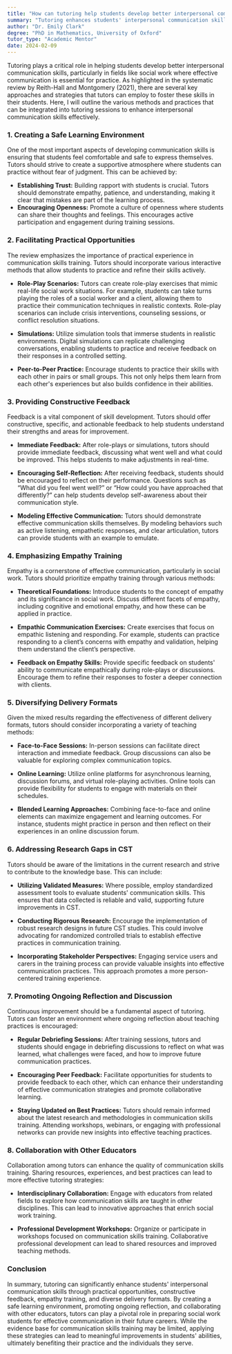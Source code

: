 ```yaml
---
title: "How can tutoring help students develop better interpersonal communication skills?"
summary: "Tutoring enhances students' interpersonal communication skills by creating a safe learning environment and employing effective teaching strategies."
author: "Dr. Emily Clark"
degree: "PhD in Mathematics, University of Oxford"
tutor_type: "Academic Mentor"
date: 2024-02-09
---
```


Tutoring plays a critical role in helping students develop better interpersonal communication skills, particularly in fields like social work where effective communication is essential for practice. As highlighted in the systematic review by Reith-Hall and Montgomery (2021), there are several key approaches and strategies that tutors can employ to foster these skills in their students. Here, I will outline the various methods and practices that can be integrated into tutoring sessions to enhance interpersonal communication skills effectively.

### 1. Creating a Safe Learning Environment

One of the most important aspects of developing communication skills is ensuring that students feel comfortable and safe to express themselves. Tutors should strive to create a supportive atmosphere where students can practice without fear of judgment. This can be achieved by:

- **Establishing Trust:** Building rapport with students is crucial. Tutors should demonstrate empathy, patience, and understanding, making it clear that mistakes are part of the learning process.
- **Encouraging Openness:** Promote a culture of openness where students can share their thoughts and feelings. This encourages active participation and engagement during training sessions.

### 2. Facilitating Practical Opportunities

The review emphasizes the importance of practical experience in communication skills training. Tutors should incorporate various interactive methods that allow students to practice and refine their skills actively.

- **Role-Play Scenarios:** Tutors can create role-play exercises that mimic real-life social work situations. For example, students can take turns playing the roles of a social worker and a client, allowing them to practice their communication techniques in realistic contexts. Role-play scenarios can include crisis interventions, counseling sessions, or conflict resolution situations.
  
- **Simulations:** Utilize simulation tools that immerse students in realistic environments. Digital simulations can replicate challenging conversations, enabling students to practice and receive feedback on their responses in a controlled setting.

- **Peer-to-Peer Practice:** Encourage students to practice their skills with each other in pairs or small groups. This not only helps them learn from each other's experiences but also builds confidence in their abilities.

### 3. Providing Constructive Feedback

Feedback is a vital component of skill development. Tutors should offer constructive, specific, and actionable feedback to help students understand their strengths and areas for improvement.

- **Immediate Feedback:** After role-plays or simulations, tutors should provide immediate feedback, discussing what went well and what could be improved. This helps students to make adjustments in real-time.

- **Encouraging Self-Reflection:** After receiving feedback, students should be encouraged to reflect on their performance. Questions such as “What did you feel went well?” or “How could you have approached that differently?” can help students develop self-awareness about their communication style.

- **Modeling Effective Communication:** Tutors should demonstrate effective communication skills themselves. By modeling behaviors such as active listening, empathetic responses, and clear articulation, tutors can provide students with an example to emulate.

### 4. Emphasizing Empathy Training

Empathy is a cornerstone of effective communication, particularly in social work. Tutors should prioritize empathy training through various methods:

- **Theoretical Foundations:** Introduce students to the concept of empathy and its significance in social work. Discuss different facets of empathy, including cognitive and emotional empathy, and how these can be applied in practice.

- **Empathic Communication Exercises:** Create exercises that focus on empathic listening and responding. For example, students can practice responding to a client’s concerns with empathy and validation, helping them understand the client’s perspective.

- **Feedback on Empathy Skills:** Provide specific feedback on students' ability to communicate empathically during role-plays or discussions. Encourage them to refine their responses to foster a deeper connection with clients.

### 5. Diversifying Delivery Formats

Given the mixed results regarding the effectiveness of different delivery formats, tutors should consider incorporating a variety of teaching methods:

- **Face-to-Face Sessions:** In-person sessions can facilitate direct interaction and immediate feedback. Group discussions can also be valuable for exploring complex communication topics.

- **Online Learning:** Utilize online platforms for asynchronous learning, discussion forums, and virtual role-playing activities. Online tools can provide flexibility for students to engage with materials on their schedules.

- **Blended Learning Approaches:** Combining face-to-face and online elements can maximize engagement and learning outcomes. For instance, students might practice in person and then reflect on their experiences in an online discussion forum.

### 6. Addressing Research Gaps in CST

Tutors should be aware of the limitations in the current research and strive to contribute to the knowledge base. This can include:

- **Utilizing Validated Measures:** Where possible, employ standardized assessment tools to evaluate students' communication skills. This ensures that data collected is reliable and valid, supporting future improvements in CST.

- **Conducting Rigorous Research:** Encourage the implementation of robust research designs in future CST studies. This could involve advocating for randomized controlled trials to establish effective practices in communication training.

- **Incorporating Stakeholder Perspectives:** Engaging service users and carers in the training process can provide valuable insights into effective communication practices. This approach promotes a more person-centered training experience.

### 7. Promoting Ongoing Reflection and Discussion

Continuous improvement should be a fundamental aspect of tutoring. Tutors can foster an environment where ongoing reflection about teaching practices is encouraged:

- **Regular Debriefing Sessions:** After training sessions, tutors and students should engage in debriefing discussions to reflect on what was learned, what challenges were faced, and how to improve future communication practices.

- **Encouraging Peer Feedback:** Facilitate opportunities for students to provide feedback to each other, which can enhance their understanding of effective communication strategies and promote collaborative learning.

- **Staying Updated on Best Practices:** Tutors should remain informed about the latest research and methodologies in communication skills training. Attending workshops, webinars, or engaging with professional networks can provide new insights into effective teaching practices.

### 8. Collaboration with Other Educators

Collaboration among tutors can enhance the quality of communication skills training. Sharing resources, experiences, and best practices can lead to more effective tutoring strategies:

- **Interdisciplinary Collaboration:** Engage with educators from related fields to explore how communication skills are taught in other disciplines. This can lead to innovative approaches that enrich social work training.

- **Professional Development Workshops:** Organize or participate in workshops focused on communication skills training. Collaborative professional development can lead to shared resources and improved teaching methods.

### Conclusion

In summary, tutoring can significantly enhance students' interpersonal communication skills through practical opportunities, constructive feedback, empathy training, and diverse delivery formats. By creating a safe learning environment, promoting ongoing reflection, and collaborating with other educators, tutors can play a pivotal role in preparing social work students for effective communication in their future careers. While the evidence base for communication skills training may be limited, applying these strategies can lead to meaningful improvements in students' abilities, ultimately benefiting their practice and the individuals they serve.
    